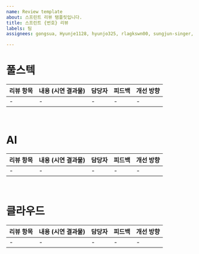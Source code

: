 ```yaml
---
name: Review template
about: 스프린트 리뷰 탬플릿입니다.
title: 스프린트 {번호} 리뷰
labels: 팀
assignees: gongsua, Hyunje1128, hyunjo325, rlagkswn00, sungjun-singer, tldnr1, YangTaeUk

---
```


# 풀스텍

| 리뷰 항목 | 내용 (시연 결과물) | 담당자 | 피드백 | 개선 방향 |
| -- | -- | -- | -- | -- |
| - | - | - | - | - |
<br>

# AI

| 리뷰 항목 | 내용 (시연 결과물) | 담당자 | 피드백 | 개선 방향 |
| -- | -- | -- | -- | -- |
| - | - | - | - | - |
<br>

# 클라우드

| 리뷰 항목 | 내용 (시연 결과물) | 담당자 | 피드백 | 개선 방향 |
| -- | -- | -- | -- | -- |
| - | - | - | - | - |
<br>

